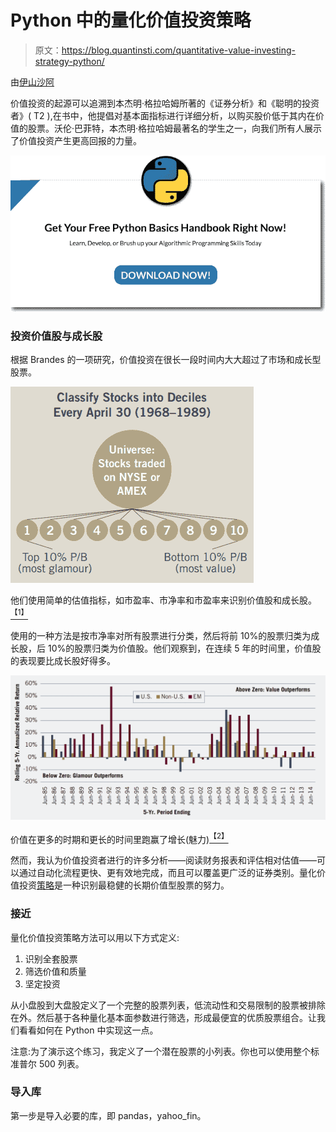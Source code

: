 # Python 中的量化价值投资策略

> 原文：<https://blog.quantinsti.com/quantitative-value-investing-strategy-python/>

由[伊山沙阿](https://www.linkedin.com/in/ishan-shah-18393828/)

价值投资的起源可以追溯到本杰明·格拉哈姆所著的《证券分析》和《聪明的投资者》( T2 ),在书中，他提倡对基本面指标进行详细分析，以购买股价低于其内在价值的股票。沃伦·巴菲特，本杰明·格拉哈姆最著名的学生之一，向我们所有人展示了价值投资产生更高回报的力量。

![Python Handbook](img/740388889e6405dfac04c53fbf13b051.png)

### **投资价值股与成长股**

根据 Brandes 的一项研究，价值投资在很长一段时间内大大超过了市场和成长型股票。

![Stock Classification](img/899b84f1a2ade56638b0438123f695c2.png)

他们使用简单的估值指标，如市盈率、市净率和市盈率来识别价值股和成长股。[<sup>【1】</sup>](https://www.fidelity.com/learning-center/trading-investing/fundamental-analysis/company-valuation-ratios)

使用的一种方法是按市净率对所有股票进行分类，然后将前 10%的股票归类为成长股，后 10%的股票归类为价值股。他们观察到，在连续 5 年的时间里，价值股的表现要比成长股好得多。

![Value Stocks vs. Growth Stocks](img/c3dfa1b316409ebec173fa7b66d05018.png)

价值在更多的时期和更长的时间里跑赢了增长(魅力)[<sup>【2】</sup>](https://www.brandes.com/docs/default-source/brandes-institute/value-vs-glamour-worldwide-perspective)

然而，我认为价值投资者进行的许多分析——阅读财务报表和评估相对估值——可以通过自动化流程更快、更有效地完成，而且可以覆盖更广泛的证券类别。量化价值投资[策略](/algorithmic-trading-strategies/)是一种识别最稳健的长期价值型股票的努力。

### **接近**

量化价值投资策略方法可以用以下方式定义:

1.  识别全套股票
2.  筛选价值和质量
3.  坚定投资

从小盘股到大盘股定义了一个完整的股票列表，低流动性和交易限制的股票被排除在外。然后基于各种量化基本面参数进行筛选，形成最便宜的优质股票组合。让我们看看如何在 Python 中实现这一点。

注意:为了演示这个练习，我定义了一个潜在股票的小列表。你也可以使用整个标准普尔 500 列表。

### **导入库**

第一步是导入必要的库，即 pandas，yahoo_fin。